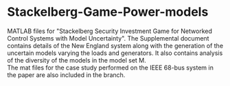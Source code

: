 # Stackelberg-Game-Power-models
MATLAB files for "Stackelberg Security Investment Game for Networked Control Systems with Model Uncertainty".
The Supplemental document contains details of the New England system along with the generation of the uncertain models varying the loads and generators. It also contains analysis of the diversity of the models in the model set M.  
The mat files for the case study performed on the IEEE 68-bus system in the paper are also included in the branch.
